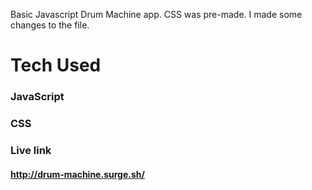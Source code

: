 Basic Javascript Drum Machine app.
CSS was pre-made. I made some changes to the file.

# Tech Used
### JavaScript
### CSS


### Live link
#### http://drum-machine.surge.sh/

